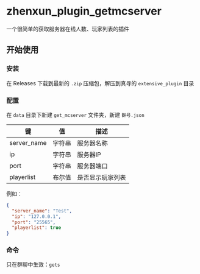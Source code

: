 # zhenxun_plugin_getmcserver
一个很简单的获取服务器在线人数、玩家列表的插件

## 开始使用
### 安装
在 Releases 下载到最新的 `.zip` 压缩包，解压到真寻的 `extensive_plugin` 目录
### 配置
在 `data` 目录下新建 `get_mcserver` 文件夹，新建 `群号.json`

| 键            | 值    | 描述        |
|--------------|------|-----------|
| server_name  | 字符串  | 服务器名称     |
| ip           | 字符串  | 服务器IP     |
| port         | 字符串  | 服务器端口     |
| playerlist   | 布尔值  | 是否显示玩家列表  |

例如：
```json
{
  "server_name": "Test",
  "ip": "127.0.0.1",
  "port": "25565",
  "playerlist": true
}
```
### 命令
只在群聊中生效：`gets`